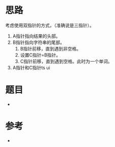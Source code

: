 
# 思路

考虑使用双指针的方式，（准确说是三指针）。
1. A指针指向结果的头部。
2. B指针指向字符串的尾部。
	1. B指针前移，直到遇到非空格。
	2. 设置C指针=B指针。
	3. C指针前移，直到遇到空格。此时为一个单词。
3. A指针和C指针ts ui

# 题目

- 
# 参考

- 